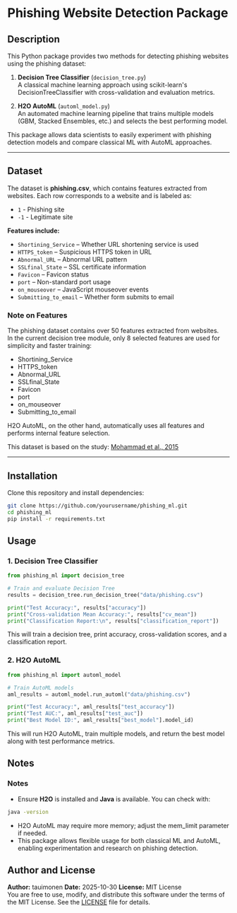 # Phishing Website Detection Package

## Description
This Python package provides two methods for detecting phishing websites using the phishing dataset:

1. **Decision Tree Classifier** (`decision_tree.py`)  
   A classical machine learning approach using scikit-learn's DecisionTreeClassifier with cross-validation and evaluation metrics.

2. **H2O AutoML** (`automl_model.py`)  
   An automated machine learning pipeline that trains multiple models (GBM, Stacked Ensembles, etc.) and selects the best performing model.

This package allows data scientists to easily experiment with phishing detection models and compare classical ML with AutoML approaches.

---

## Dataset

The dataset is **phishing.csv**, which contains features extracted from websites. Each row corresponds to a website and is labeled as:

- `1` - Phishing site  
- `-1` - Legitimate site  

**Features include:**

- `Shortining_Service` – Whether URL shortening service is used  
- `HTTPS_token` – Suspicious HTTPS token in URL  
- `Abnormal_URL` – Abnormal URL pattern  
- `SSLfinal_State` – SSL certificate information  
- `Favicon` – Favicon status  
- `port` – Non-standard port usage  
- `on_mouseover` – JavaScript mouseover events  
- `Submitting_to_email` – Whether form submits to email

### Note on Features

The phishing dataset contains over 50 features extracted from websites.  
In the current decision tree module, only 8 selected features are used for simplicity and faster training:  

- Shortining_Service  
- HTTPS_token  
- Abnormal_URL  
- SSLfinal_State  
- Favicon  
- port  
- on_mouseover  
- Submitting_to_email  

H2O AutoML, on the other hand, automatically uses all features and performs internal feature selection.

This dataset is based on the study: [Mohammad et al., 2015](http://eprints.hud.ac.uk/id/eprint/24330/6/MohammadPhishing14July2015.pdf)

---

## Installation

Clone this repository and install dependencies:

```bash
git clone https://github.com/yourusername/phishing_ml.git
cd phishing_ml
pip install -r requirements.txt
```

## Usage
### 1. Decision Tree Classifier
```python
from phishing_ml import decision_tree

# Train and evaluate Decision Tree
results = decision_tree.run_decision_tree("data/phishing.csv")

print("Test Accuracy:", results["accuracy"])
print("Cross-validation Mean Accuracy:", results["cv_mean"])
print("Classification Report:\n", results["classification_report"])
```
This will train a decision tree, print accuracy, cross-validation scores, and a classification report.

### 2. H2O AutoML
```python
from phishing_ml import automl_model

# Train AutoML models
aml_results = automl_model.run_automl("data/phishing.csv")

print("Test Accuracy:", aml_results["test_accuracy"])
print("Test AUC:", aml_results["test_auc"])
print("Best Model ID:", aml_results["best_model"].model_id)
```
This will run H2O AutoML, train multiple models, and return the best model along with test performance metrics.

## Notes
### Notes

- Ensure **H2O** is installed and **Java** is available. You can check with:

```bash
java -version
```

- H2O AutoML may require more memory; adjust the mem_limit parameter if needed.
- This package allows flexible usage for both classical ML and AutoML, enabling experimentation and research on phishing detection.

## Author and License

**Author:** tauimonen
**Date:** 2025-10-30
**License:** MIT License  
You are free to use, modify, and distribute this software under the terms of the MIT License. See the [LICENSE](LICENSE) file for details.
